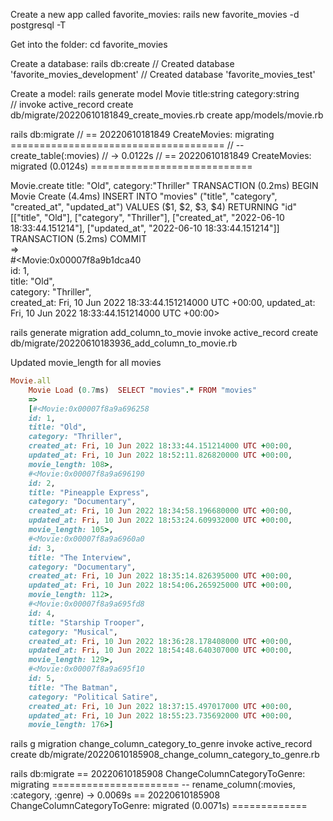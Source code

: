 Create a new app called favorite_movies:
rails new favorite_movies -d postgresql -T 

Get into the folder: 
cd favorite_movies  

Create a database:
rails db:create 
// Created database 'favorite_movies_development'
// Created database 'favorite_movies_test'

Create a model: 
rails generate model Movie title:string category:string    
// invoke  active_record
      create    db/migrate/20220610181849_create_movies.rb
      create    app/models/movie.rb


rails db:migrate 
// == 20220610181849 CreateMovies: migrating =====================================
// -- create_table(:movies)
// -> 0.0122s
// == 20220610181849 CreateMovies: migrated (0.0124s) ============================

Movie.create title: "Old", category:"Thriller" 
  TRANSACTION (0.2ms)  BEGIN
  Movie Create (4.4ms)  INSERT INTO "movies" ("title", "category", "created_at", "updated_at") VALUES ($1, $2, $3, $4) RETURNING "id"  [["title", "Old"], ["category", "Thriller"], ["created_at", "2022-06-10 18:33:44.151214"], ["updated_at", "2022-06-10 18:33:44.151214"]]                              
  TRANSACTION (5.2ms)  COMMIT                                
 =>                                                          
#<Movie:0x00007f8a9b1dca40                                   
 id: 1,                                                      
 title: "Old",                                               
 category: "Thriller",                                       
 created_at: Fri, 10 Jun 2022 18:33:44.151214000 UTC +00:00, 
 updated_at: Fri, 10 Jun 2022 18:33:44.151214000 UTC +00:00> 

 rails generate migration add_column_to_movie
      invoke  active_record
      create    db/migrate/20220610183936_add_column_to_movie.rb


Updated movie_length for all movies
```ruby
Movie.all
    Movie Load (0.7ms)  SELECT "movies".* FROM "movies"
    =>                                                                         
    [#<Movie:0x00007f8a9a696258                                                 
    id: 1,                                                                    
    title: "Old",                                                             
    category: "Thriller",                                                     
    created_at: Fri, 10 Jun 2022 18:33:44.151214000 UTC +00:00,               
    updated_at: Fri, 10 Jun 2022 18:52:11.826820000 UTC +00:00,               
    movie_length: 108>,                                                       
    #<Movie:0x00007f8a9a696190                                                 
    id: 2,                                                                    
    title: "Pineapple Express",                                               
    category: "Documentary",                                   
    created_at: Fri, 10 Jun 2022 18:34:58.196680000 UTC +00:00,
    updated_at: Fri, 10 Jun 2022 18:53:24.609932000 UTC +00:00,
    movie_length: 105>,
    #<Movie:0x00007f8a9a6960a0
    id: 3,
    title: "The Interview",
    category: "Documentary",
    created_at: Fri, 10 Jun 2022 18:35:14.826395000 UTC +00:00,
    updated_at: Fri, 10 Jun 2022 18:54:06.265925000 UTC +00:00,
    movie_length: 112>,
    #<Movie:0x00007f8a9a695fd8
    id: 4,
    title: "Starship Trooper",
    category: "Musical",
    created_at: Fri, 10 Jun 2022 18:36:28.178408000 UTC +00:00,
    updated_at: Fri, 10 Jun 2022 18:54:48.640307000 UTC +00:00,
    movie_length: 129>,
    #<Movie:0x00007f8a9a695f10
    id: 5,
    title: "The Batman",
    category: "Political Satire",
    created_at: Fri, 10 Jun 2022 18:37:15.497017000 UTC +00:00,
    updated_at: Fri, 10 Jun 2022 18:55:23.735692000 UTC +00:00,
    movie_length: 176>]

```



rails g migration change_column_category_to_genre
      invoke  active_record
      create    db/migrate/20220610185908_change_column_category_to_genre.rb


 rails db:migrate
== 20220610185908 ChangeColumnCategoryToGenre: migrating ======================
-- rename_column(:movies, :category, :genre)
   -> 0.0069s
== 20220610185908 ChangeColumnCategoryToGenre: migrated (0.0071s) =============